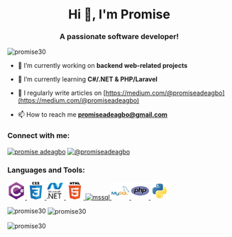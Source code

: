 <h1 align="center">Hi 👋, I'm Promise</h1>
<h3 align="center">A passionate software developer!</h3>

<p align="left"> <img src="https://komarev.com/ghpvc/?username=promise30&label=Profile%20views&color=0e75b6&style=flat" alt="promise30" /> </p>

- 🔭 I’m currently working on **backend web-related projects**

- 🌱 I’m currently learning **C#/.NET & PHP/Laravel**

- 📝 I regularly write articles on [https://medium.com/@promiseadeagbo](https://medium.com/@promiseadeagbo)

- 📫 How to reach me **promiseadeagbo@gmail.com**

<h3 align="left">Connect with me:</h3>
<p align="left">
<a href="https://linkedin.com/in/promise adeagbo" target="blank"><img align="center" src="https://raw.githubusercontent.com/rahuldkjain/github-profile-readme-generator/master/src/images/icons/Social/linked-in-alt.svg" alt="promise adeagbo" height="30" width="40" /></a>
<a href="https://medium.com/@promiseadeagbo" target="blank"><img align="center" src="https://raw.githubusercontent.com/rahuldkjain/github-profile-readme-generator/master/src/images/icons/Social/medium.svg" alt="@promiseadeagbo" height="30" width="40" /></a>
</p>

<h3 align="left">Languages and Tools:</h3>
<p align="left"> <a href="https://www.w3schools.com/cs/" target="_blank" rel="noreferrer"> <img src="https://raw.githubusercontent.com/devicons/devicon/master/icons/csharp/csharp-original.svg" alt="csharp" width="40" height="40"/> </a> <a href="https://www.w3schools.com/css/" target="_blank" rel="noreferrer"> <img src="https://raw.githubusercontent.com/devicons/devicon/master/icons/css3/css3-original-wordmark.svg" alt="css3" width="40" height="40"/> </a> <a href="https://dotnet.microsoft.com/" target="_blank" rel="noreferrer"> <img src="https://raw.githubusercontent.com/devicons/devicon/master/icons/dot-net/dot-net-original-wordmark.svg" alt="dotnet" width="40" height="40"/> </a> <a href="https://www.w3.org/html/" target="_blank" rel="noreferrer"> <img src="https://raw.githubusercontent.com/devicons/devicon/master/icons/html5/html5-original-wordmark.svg" alt="html5" width="40" height="40"/> </a> <a href="https://www.microsoft.com/en-us/sql-server" target="_blank" rel="noreferrer"> <img src="https://www.svgrepo.com/show/303229/microsoft-sql-server-logo.svg" alt="mssql" width="40" height="40"/> </a> <a href="https://www.mysql.com/" target="_blank" rel="noreferrer"> <img src="https://raw.githubusercontent.com/devicons/devicon/master/icons/mysql/mysql-original-wordmark.svg" alt="mysql" width="40" height="40"/> </a> <a href="https://www.php.net" target="_blank" rel="noreferrer"> <img src="https://raw.githubusercontent.com/devicons/devicon/master/icons/php/php-original.svg" alt="php" width="40" height="40"/> </a> <a href="https://www.python.org" target="_blank" rel="noreferrer"> <img src="https://raw.githubusercontent.com/devicons/devicon/master/icons/python/python-original.svg" alt="python" width="40" height="40"/> </a> </p>

<p><img align="left" src="https://github-readme-stats.vercel.app/api/top-langs?username=promise30&show_icons=true&locale=en&layout=compact" alt="promise30" /></p>

<p>&nbsp;<img align="center" src="https://github-readme-stats.vercel.app/api?username=promise30&show_icons=true&locale=en" alt="promise30" /></p>

<p><img align="center" src="https://github-readme-streak-stats.herokuapp.com/?user=promise30&" alt="promise30" /></p>
